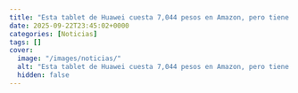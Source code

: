 ```yaml
---
title: "Esta tablet de Huawei cuesta 7,044 pesos en Amazon, pero tiene calificación perfecta debido a sus grandes prestaciones"
date: 2025-09-22T23:45:02+0000
categories: [Noticias]
tags: []
cover:
  image: "/images/noticias/"
  alt: "Esta tablet de Huawei cuesta 7,044 pesos en Amazon, pero tiene calificación perfecta debido a sus grandes prestaciones"
  hidden: false
---
```



